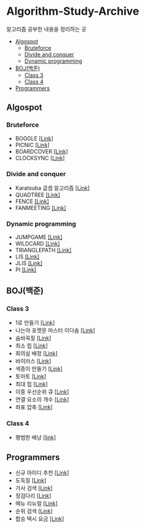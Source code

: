 # Algorithm-Study-Archive
알고리즘 공부한 내용을 정리하는 곳

* [Algospot](#algospot)
  + [Bruteforce](#Bruteforce)
  + [Divide and conquer](#Divide-and-conquer)
  + [Dynamic programming](#Dynamic-programming)
* [BOJ(백준)](#boj----)
  + [Class 3](#class-3)
  + [Class 4](#class-4)
* [Programmers](#programmers)
   
## Algospot
### Bruteforce
* BOGGLE [[Link]](https://github.com/Uniaut/Algorithm-Study-Archive/blob/main/Algospot/BOGGLE.md)
* PICNIC [[Link]](https://github.com/Uniaut/Algorithm-Study-Archive/blob/main/Algospot/PICNIC.md)
* BOARDCOVER [[Link]](https://github.com/Uniaut/Algorithm-Study-Archive/blob/main/Algospot/BOARDCOVER.md)
* CLOCKSYNC [[Link]](https://github.com/Uniaut/Algorithm-Study-Archive/blob/main/Algospot/CLOCKSYNC.md)
### Divide and conquer
* Karatsuba 곱셈 알고리즘 [[Link]](https://github.com/Uniaut/Algorithm-Study-Archive/blob/main/Algospot/Karatsuba.md)
* QUADTREE [[Link]](https://github.com/Uniaut/Algorithm-Study-Archive/blob/main/Algospot/QUADTREE.md)
* FENCE [[Link]](https://github.com/Uniaut/Algorithm-Study-Archive/blob/main/Algospot/FENCE.md)
* FANMEETING [[Link]](https://github.com/Uniaut/Algorithm-Study-Archive/blob/main/Algospot/FANMEETING.md)
### Dynamic programming
* JUMPGAME [[Link]](https://github.com/Uniaut/Algorithm-Study-Archive/blob/main/Algospot/JUMPGAME.md)
* WILDCARD [[Link]](https://github.com/Uniaut/Algorithm-Study-Archive/blob/main/Algospot/WILDCARD.md)
* TRIANGLEPATH [[Link]](https://github.com/Uniaut/Algorithm-Study-Archive/blob/main/Algospot/TRIANGLEPATH.md)
* LIS [[Link]](https://github.com/Uniaut/Algorithm-Study-Archive/blob/main/Algospot/LIS.md)
* JLIS [[Link]](https://github.com/Uniaut/Algorithm-Study-Archive/blob/main/Algospot/JLIS.md)
* PI [[Link]](https://github.com/Uniaut/Algorithm-Study-Archive/blob/main/Algospot/PI.md)

## BOJ(백준)
### Class 3
* 1로 만들기 [[Link]](https://github.com/Uniaut/Algorithm-Study-Archive/blob/main/BOJ/1463.md)
* 나는야 포켓몬 마스터 이다솜 [[Link]](https://github.com/Uniaut/Algorithm-Study-Archive/blob/main/BOJ/1620.md)
* 숨바꼭질 [[Link]](https://github.com/Uniaut/Algorithm-Study-Archive/blob/main/BOJ/1697.md)
* 최소 힙 [[Link]](https://github.com/Uniaut/Algorithm-Study-Archive/blob/main/BOJ/1927.md)
* 회의실 배정 [[Link]](https://github.com/Uniaut/Algorithm-Study-Archive/blob/main/BOJ/1931.md)
* 바이러스 [[Link]](https://github.com/Uniaut/Algorithm-Study-Archive/blob/main/BOJ/2606.md)
* 색종이 만들기 [[Link]](https://github.com/Uniaut/Algorithm-Study-Archive/blob/main/BOJ/2630.md)
* 토마토 [[Link]](https://github.com/Uniaut/Algorithm-Study-Archive/blob/main/BOJ/7576.md)
* 최대 힙 [[Link]](https://github.com/Uniaut/Algorithm-Study-Archive/blob/main/BOJ/11279.md)
* 이중 우선순위 큐 [[Link]](https://github.com/Uniaut/Algorithm-Study-Archive/blob/main/BOJ/7662.md)
* 연결 요소의 개수 [[Link]](https://github.com/Uniaut/Algorithm-Study-Archive/blob/main/BOJ/11724.md)
* 좌표 압축 [[Link]](https://github.com/Uniaut/Algorithm-Study-Archive/blob/main/BOJ/18870.md)
### Class 4
* 평범한 배낭 [[link]](https://github.com/Uniaut/Algorithm-Study-Archive/blob/main/BOJ/12865.md)

## Programmers
* 신규 아이디 추천 [[Link]](https://github.com/Uniaut/Algorithm-Study-Archive/blob/main/Programmers/new_id_recommendation.md)
* 도둑질 [[Link]](https://github.com/Uniaut/Algorithm-Study-Archive/blob/main/Programmers/thievery.md)
* 가사 검색 [[Link]](https://github.com/Uniaut/Algorithm-Study-Archive/blob/main/Programmers/lyrics_search.md)
* 징검다리 [[Link]](https://github.com/Uniaut/Algorithm-Study-Archive/blob/main/Programmers/stepping_stones.md)
* 메뉴 리뉴얼 [[Link]](https://github.com/Uniaut/Algorithm-Study-Archive/blob/main/Programmers/menu_renewal.md)
* 순위 검색 [[Link]](https://github.com/Uniaut/Algorithm-Study-Archive/edit/main/Programmers/rank_search.md)
* 합승 택시 요금 [[Link]](https://github.com/Uniaut/Algorithm-Study-Archive/blob/main/Programmers/taxi_fare.md)
